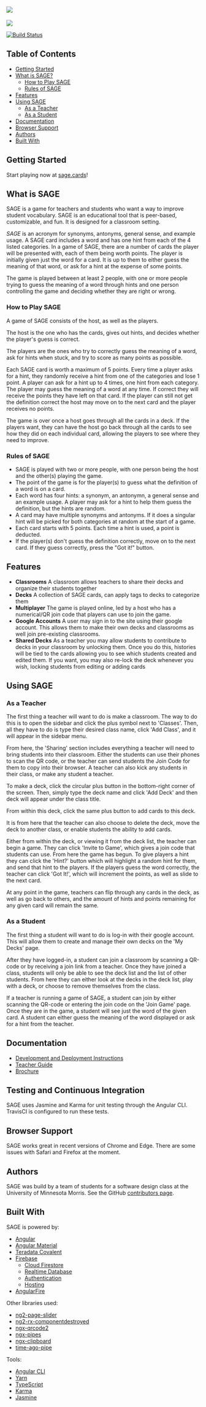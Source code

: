 # ![](app-icon/text-logo.png)

![](screenshots/home-and-play-small.png)

[![Build Status](https://travis-ci.org/UMM-CSci-3601-F17/sage-team-cheezit.svg?branch=master)](https://travis-ci.org/UMM-CSci-3601-F17/sage-team-cheezit)

## Table of Contents
- [Getting Started](#getting-started)
- [What is SAGE?](#what-is-sage)
   - [How to Play SAGE](#how-to-play-sage)
   - [Rules of SAGE](#rules-of-sage)
- [Features](#features)
- [Using SAGE](#using-sage)
  - [As a Teacher](#as-a-teacher)
  - [As a Student](#as-a-student)
- [Documentation](#documentation)
- [Browser Support](#browser-support)
- [Authors](#authors)
- [Built With](#built-with)

## Getting Started

Start playing now at [sage.cards](https://sage.cards/)!

## What is SAGE

<!-- EDIT THIS -->
SAGE is a game for teachers and students who want a way to improve student vocabulary. SAGE is an educational tool that is peer-based, customizable, and fun. It is designed for a classroom setting.

*SAGE* is an acronym for synonyms, antonyms, general sense, and example usage. A SAGE card includes a word and has one hint from each of the 4 listed categories. In a game of SAGE, there are a number of cards the player will be presented with, each of them being worth points. The player is initially given just the word for a card. It is up to them to either guess the meaning of that word, or ask for a hint at the expense of some points.

The game is played between at least 2 people, with one or more people trying to guess the meaning of a word through hints and one person controlling the game and deciding whether they are right or wrong.


### How to Play SAGE

A game of SAGE consists of the host, as well as the players. 

The host is the one who has the cards, gives out hints, and decides whether the player's guess is correct. 

The players are the ones who try to correctly guess the meaning of a word, ask for hints when stuck, and try to score as many points as possible.

Each SAGE card is worth a maximum of 5 points. Every time a player asks for a hint, they randomly receive a hint from one of the categories and lose 1 point. A player can ask for a hint up to 4 times, one hint from each category. The player may guess the meaning of a word at any time. If correct they will receive the points they have left on that card. If the player can still not get the definition correct the host may move on to the next card and the player receives no points.

The game is over once a host goes through all the cards in a deck. If the players want, they can have the host go back through all the cards to see how they did on each individual card, allowing the players to see where they need to improve.

### Rules of SAGE

- SAGE is played with two or more people, with one person being the host and the other(s) playing the game.
- The point of the game is for the player(s) to guess what the definition of a word is on a card.
- Each word has four hints: a synonym, an antonymn, a general sense and an example usage. A player may ask for a hint to help them guess the definition, but the hints are random.
- A card may have multiple synonyms and antonyms. If it does a singular hint will be picked for both categories at random at the start of a game.
- Each card starts with 5 points. Each time a hint is used, a point is deducted.
- If the player(s) don't guess the definition correctly, move on to the next card. If they guess correctly, press the "Got it!" button.

## Features
- **Classrooms**
A classroom allows teachers to share their decks and organize their students together
- **Decks**
A collection of SAGE cards, can apply tags to decks to categorize them
- **Multiplayer**
The game is played online, led by a host who has a numerical/QR join code that players can use to join the game. 
- **Google Accounts**
A user may sign in to the site using their google account. This allows them to make their own decks and classrooms as well join pre-existing classrooms.
- **Shared Decks**
As a teacher you may allow students to contribute to decks in your classroom by unlocking them. Once you do this, histories will be tied to the cards allowing you to see which students created and edited them. If you want, you may also re-lock the deck whenever you wish, locking students from editing or adding cards

## Using SAGE

### As a Teacher

<!--(Have screenshot of sidebar menu, and another with the 'Add New Class' window open, or probably just a gif of you making a class, starting from the home screen without the sidebar open)-->
The first thing a teacher will want to do is make a classroom. The way to do this is to open the sidebar and click the plus symbol next to 'Classes'. Then, all they have to do is type their desired class name, click 'Add Class', and it will appear in the sidebar menu. 


<!--(Have screenshot of newly made classroom)-->
From here, the 'Sharing' section includes everything a teacher will need to bring students into their classroom. Either the students can use their phones to scan the QR code, or the teacher can send students the Join Code for them to copy into their browser. A teacher can also kick any students in their class, or make any student a teacher.

<!--(Have gif of adding a deck in a classroom)-->
To make a deck, click the circular plus button in the bottom-right corner of the screen. Then, simply type the deck name and click 'Add Deck' and then deck will appear under the class title.

<!--(Have gif of making a card in said deck)-->
From within this deck, click the same plus button to add cards to this deck.
<!--(Have screenshot of menu)-->
It is from here that the teacher can also choose to delete the deck, move the deck to another class, or enable students the ability to add cards.

<!--(Have screenshot of play buttons)-->
Either from within the deck, or viewing it from the deck list, the teacher can begin a game. They can click 'Invite to Game', which gives a join code that students can use. From here the game has begun. To give players a hint they can click the 'Hint?' button which will highlight a random hint for them, and send that hint to the players. If the players guess the word correctly, the teacher can click 'Got It!', which will increment the points, as well as slide to the next card.

At any point in the game, teachers can flip through any cards in the deck, as well as go back to others, and the amount of hints and points remaining for any given card will remain the same. 

### As a Student

The first thing a student will want to do is log-in with their google account. This will allow them to create and manage their own decks on the 'My Decks' page.

After they have logged-in, a student can join a classroom by scanning a QR-code or by receiving a join link from a teacher. Once they have joined a class, students will only be able to see the deck list and the list of other students. From here they can either look at the decks in the deck list, play with a deck, or choose to remove themselves from the class.

<!--(Have screenshot of player view of a sage game, or probably just a markdown table of two gifs side by side; one of the host, one of the player)-->
If a teacher is running a game of SAGE, a student can join by either scanning the QR-code or entering the join code on the 'Join Game' page. Once they are in the game, a student will see just the word of the given card. A student can either guess the meaning of the word displayed or ask for a hint from the teacher.

## Documentation

- [Development and Deployment Instructions](docs/dev-and-deploy.md)
- [Teacher Guide](docs/teachers-guide.pdf)
- [Brochure](docs/sage-brochure/sage-brochure.pdf)


## Testing and Continuous Integration

SAGE uses Jasmine and Karma for unit testing through the Angular CLI. TravisCI is configured to run these tests.

## Browser Support

SAGE works great in recent versions of Chrome and Edge.
There are some issues with Safari and Firefox at the moment.

## Authors

SAGE was build by a team of students for a software design class at the University of Minnesota Morris. See the GitHub [contributors page](https://github.com/UMM-CSci-3601-F17/sage-team-cheezit/graphs/contributors).


## Built With

SAGE is powered by:
- [Angular](https://angular.io/)
- [Angular Material](https://material.angular.io/)
- [Teradata Covalent](https://teradata.github.io/covalent/)
- [Firebase](https://firebase.google.com/)
    - [Cloud Firestore](https://firebase.google.com/products/firestore/)
    - [Realtime Database](https://firebase.google.com/products/realtime-database/)
    - [Authentication](https://firebase.google.com/products/auth/)
    - [Hosting](https://firebase.google.com/products/hosting/)
- [AngularFire](https://github.com/angular/angularfire2)

Other libraries used:
- [ng2-page-slider](https://github.com/KeatonTech/Angular-2-Page-Slider)
- [ng2-rx-componentdestroyed](https://github.com/w11k/ng2-rx-componentdestroyed)
- [ngx-qrcode2](https://github.com/techiediaries/ngx-qrcode)
- [ngx-pipes](https://github.com/danrevah/ngx-pipes)
- [ngx-clipboard](https://github.com/maxisam/ngx-clipboard)
- [time-ago-pipe](https://github.com/AndrewPoyntz/time-ago-pipe)

Tools:
- [Angular CLI](https://cli.angular.io/)
- [Yarn](https://yarnpkg.com/)
- [TypeScript](https://www.typescriptlang.org/)
- [Karma](https://karma-runner.github.io/1.0/index.html)
- [Jasmine](https://jasmine.github.io/)
